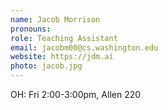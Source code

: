 ```yaml
---
name: Jacob Morrison
pronouns: 
role: Teaching Assistant
email: jacobm00@cs.washington.edu
website: https://jdm.ai
photo: jacob.jpg
---
```


OH: Fri 2:00-3:00pm, Allen 220
